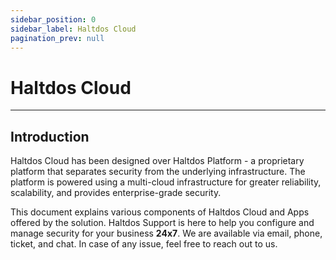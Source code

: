 ```yaml
---
sidebar_position: 0
sidebar_label: Haltdos Cloud
pagination_prev: null
---
```


# Haltdos Cloud

---

## Introduction

Haltdos Cloud has been designed over Haltdos Platform - a proprietary platform that separates security from the underlying infrastructure. The platform is powered using a multi-cloud infrastructure for greater reliability, scalability, and provides enterprise-grade security.

This document explains various components of Haltdos Cloud and Apps offered by the solution. Haltdos Support is here to help you configure and manage security for your business **24x7**. We are available via email, phone, ticket, and chat. In case of any issue, feel free to reach out to us.